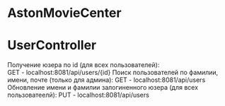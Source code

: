 # AstonMovieCenter

# UserController
Получение юзера по id (для всех пользователей):     
GET - localhost:8081/api/users/{id} 
Поиск пользователей по фамилии, имени, почте (только для админа):
GET - localhost:8081/api/users  
Обновление имени и фамилии залогиненного юзера (для всех пользоватеелй):
PUT - localhost:8081/api/users  
